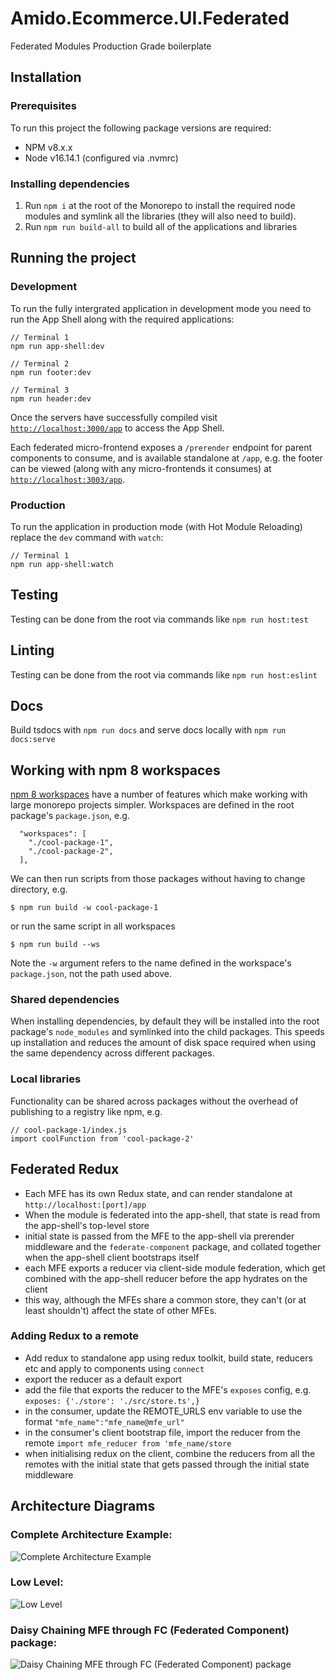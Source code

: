 # Amido.Ecommerce.UI.Federated

Federated Modules Production Grade boilerplate

## Installation

### Prerequisites

To run this project the following package versions are required:

- NPM v8.x.x
- Node v16.14.1 (configured via .nvmrc)

### Installing dependencies

1. Run `npm i` at the root of the Monorepo to install the required node modules and symlink all the libraries (they will also need to build).
2. Run `npm run build-all` to build all of the applications and libraries

## Running the project

### Development

To run the fully intergrated application in development mode you need to run the App Shell along with the required
applications:

```
// Terminal 1
npm run app-shell:dev

// Terminal 2
npm run footer:dev

// Terminal 3
npm run header:dev
```

Once the servers have successfully compiled visit [`http://localhost:3000/app`](http://localhost:3000/app) to access the
App Shell.

Each federated micro-frontend exposes a `/prerender` endpoint for parent components to consume, and is available
standalone at `/app`, e.g. the footer can be viewed (along with any micro-frontends it consumes) at
[`http://localhost:3003/app`](http://localhost:3003/app).

### Production

To run the application in production mode (with Hot Module Reloading) replace the `dev` command with `watch`:

```
// Terminal 1
npm run app-shell:watch
```

## Testing

Testing can be done from the root via commands like `npm run host:test`

## Linting

Testing can be done from the root via commands like `npm run host:eslint`

## Docs

Build tsdocs with `npm run docs` and serve docs locally with `npm run docs:serve`

## Working with npm 8 workspaces

[npm 8 workspaces](https://docs.npmjs.com/cli/v8/using-npm/workspaces) have a number of features which make working with
large monorepo projects simpler. Workspaces are defined in the root package's `package.json`, e.g.

```
  "workspaces": [
    "./cool-package-1",
    "./cool-package-2",
  ],
```

We can then run scripts from those packages without having to change directory, e.g.

```
$ npm run build -w cool-package-1
```

or run the same script in all workspaces

```
$ npm run build --ws
```

Note the `-w` argument refers to the name defined in the workspace's `package.json`, not the path used above.

### Shared dependencies

When installing dependencies, by default they will be installed into the root package's `node_modules` and symlinked
into the child packages. This speeds up installation and reduces the amount of disk space required when using the same
dependency across different packages.

### Local libraries

Functionality can be shared across packages without the overhead of publishing to a registry like npm, e.g.

```
// cool-package-1/index.js
import coolFunction from 'cool-package-2'
```

## Federated Redux

- Each MFE has its own Redux state, and can render standalone at `http://localhost:[port]/app`
- When the module is federated into the app-shell, that state is read from the app-shell's top-level store
- initial state is passed from the MFE to the app-shell via prerender middleware and the `federate-component` package,
  and collated together when the app-shell client bootstraps itself
- each MFE exports a reducer via client-side module federation, which get combined with the app-shell reducer before the
  app hydrates on the client
- this way, although the MFEs share a common store, they can't (or at least shouldn't) affect the state of other MFEs.

### Adding Redux to a remote

- Add redux to standalone app using redux toolkit, build state, reducers etc and apply to components using `connect`
- export the reducer as a default export
- add the file that exports the reducer to the MFE's `exposes` config, e.g. `exposes: {'./store': './src/store.ts',}`
- in the consumer, update the REMOTE_URLS env variable to use the format `"mfe_name":"mfe_name@mfe_url"`
- in the consumer's client bootstrap file, import the reducer from the remote `import mfe_reducer from 'mfe_name/store`
- when initialising redux on the client, combine the reducers from all the remotes with the initial state that gets
  passed through the initial state middleware

## Architecture Diagrams

### Complete Architecture Example:
![Complete Architecture Example](/images/Screenshot%202022-04-21%20at%2009.24.02.png)

### Low Level:
![Low Level](/images/Screenshot%202022-04-21%20at%2009.26.05.png)

### Daisy Chaining MFE through FC (Federated Component) package:
![Daisy Chaining MFE through FC (Federated Component) package](/images/Screenshot%202022-04-21%20at%2009.26.31.png)
